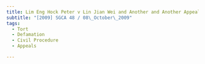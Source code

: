 ```yaml
---
title: Lim Eng Hock Peter v Lin Jian Wei and Another and Another Appeal
subtitle: "[2009] SGCA 48 / 08\_October\_2009"
tags:
  - Tort
  - Defamation
  - Civil Procedure
  - Appeals

---
```


